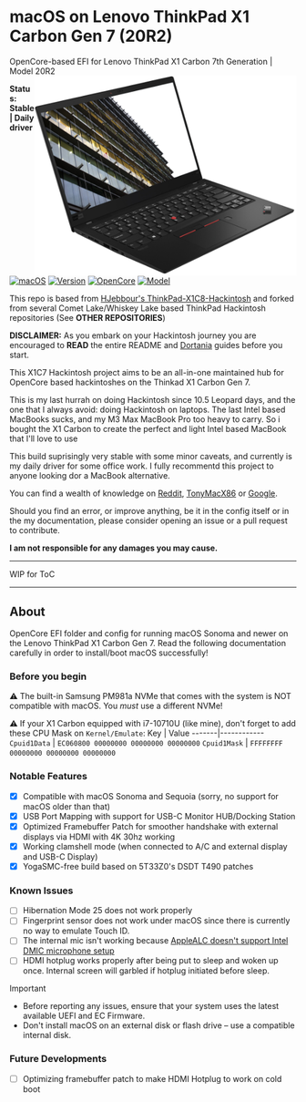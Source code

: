 # macOS on Lenovo ThinkPad X1 Carbon Gen 7 (20R2)

OpenCore-based EFI for Lenovo ThinkPad X1 Carbon 7th Generation | Model 20R2
<img align="right" src="https://raw.githubusercontent.com/medkintos/ThinkPad-X1C7-Hackintosh/main/Docs/X1C8.png" alt="Lenovo ThinkPad X1 Carbon Gen 8" width="460">

**Status: Stable | Daily driver**

[![macOS](https://img.shields.io/badge/macOS-Sequoia-green.svg)](https://www.apple.com/macos/sequoia/)
[![Version](https://img.shields.io/badge/15.5-green.svg)](https://support.apple.com/en-us/120283)
[![OpenCore](https://img.shields.io/badge/OpenCore-1.0.4-blue.svg)](https://github.com/acidanthera/OpenCorePkg/releases/tag/1.0.4)
[![Model](https://img.shields.io/badge/Model-20R2-red)](https://psref.lenovo.com/syspool/Sys/PDF/ThinkPad/ThinkPad_X1_Carbon_7th_Gen/ThinkPad_X1_Carbon_7th_Gen_Spec.pdf)

This repo is based from [HJebbour's ThinkPad-X1C8-Hackintosh](https://github.com/HJebbour/ThinkPad-X1C8-Hackintosh/tree/main) and forked from several Comet Lake/Whiskey Lake based ThinkPad Hackintosh repositories (See **OTHER REPOSITORIES**)

**DISCLAIMER:**
As you embark on your Hackintosh journey you are encouraged to **READ** the entire README and [Dortania](https://dortania.github.io/getting-started/) guides before you start.

This X1C7 Hackintosh project aims to be an all-in-one maintained hub for OpenCore based hackintoshes on the Thinkad X1 Carbon Gen 7.

This is my last hurrah on doing Hackintosh since 10.5 Leopard days, and the one that I always avoid: doing Hackintosh on laptops. The last Intel based MacBooks sucks, and my M3 Max MacBook Pro too heavy to carry. So i bought the X1 Carbon to create the perfect and light Intel based MacBook that I'll love to use

This build suprisingly very stable with some minor caveats, and currently is my daily driver for some office work. I fully recommentd this project to anyone looking dor a MacBook alternative.

You can find a wealth of knowledge on [Reddit](https://www.reddit.com/r/hackintosh/), [TonyMacX86](https://www.tonymacx86.com) or [Google](https://www.google.com).

Should you find an error, or improve anything, be it in the config itself or in the my documentation, please consider opening an issue or a pull request to contribute.

**I am not responsible for any damages you may cause.**

---

WIP for ToC

---

## About
OpenCore EFI folder and config for running macOS Sonoma and newer on the Lenovo ThinkPad X1 Carbon Gen 7. Read the following documentation carefully in order to install/boot macOS successfully!

### Before you begin
⚠️ The built-in Samsung PM981a NVMe that comes with the system is NOT compatible with macOS. You _must_ use a different NVMe!

⚠️ If your X1 Carbon equipped with i7-10710U (like mine), don't forget to add these CPU Mask on `Kernel/Emulate`:
Key | Value
-------|------------
`Cpuid1Data` | `EC060800 00000000 00000000 00000000`
`Cpuid1Mask` | `FFFFFFFF 00000000 00000000 00000000`

### Notable Features
- [x] Compatible with macOS Sonoma and Sequoia (sorry, no support for macOS older than that)
- [x] USB Port Mapping with support for USB-C Monitor HUB/Docking Station 
- [x] Optimized Framebuffer Patch for smoother handshake with external displays via HDMI with 4K 30hz working
- [x] Working clamshell mode (when connected to A/C and external display and USB-C Display)
- [x] YogaSMC-free build based on 5T33Z0's DSDT T490 patches

### Known Issues
- [ ] Hibernation Mode 25 does not work properly
- [ ] Fingerprint sensor does not work under macOS since there is currently no way to emulate Touch ID.
- [ ] The internal mic isn't working because [AppleALC doesn't support Intel DMIC microphone setup](https://github.com/acidanthera/bugtracker/issues/2084)
- [ ] HDMI hotplug works properly after being put to sleep and woken up once. Internal screen will garbled if hotplug initiated before sleep.

> [!IMPORTANT]
> 
> - Before reporting any issues, ensure that your system uses the latest available UEFI and EC Firmware.
> - Don't install macOS on an external disk or flash drive – use a compatible internal disk.

### Future Developments
- [ ] Optimizing framebuffer patch to make HDMI Hotplug to work on cold boot
